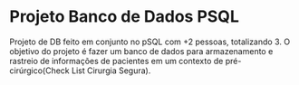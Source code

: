 # Projeto Banco de Dados PSQL #
Projeto de DB feito em conjunto no pSQL com +2 pessoas, totalizando 3. O objetivo do projeto é fazer um banco de dados 
para armazenamento e rastreio de informações de pacientes em um contexto de pré-cirúrgico(Check List Cirurgia Segura).
